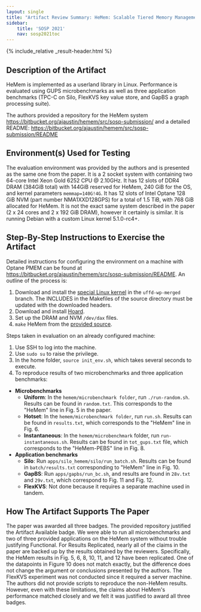 ```yaml
---
layout: single
title: "Artifact Review Summary: HeMem: Scalable Tiered Memory Management for Big Data Applications and Real NVM"
sidebar:
    title: 'SOSP 2021'
    nav: sosp2021toc
---
```


{% include_relative _result-header.html %}

## Description of the Artifact

HeMem is implemented as a userland library in Linux. Performance is evaluated using GUPS microbenchmarks as well as three application benchmarks (TPC-C on Silo, FlexKVS key value store, and GapBS a graph processing suite).

The authors provided a repository for the HeMem system <https://bitbucket.org/ajaustin/hemem/src/sosp-submission/> and a detailed README: <https://bitbucket.org/ajaustin/hemem/src/sosp-submission/README>

## Environment(s) Used for Testing

The evaluation environment was provided by the authors and is presented as the same one from the paper. It is a 2 socket system with containing two 64-core Intel Xeon Gold 6252 CPU @ 2.10GHz. It has 12 slots of DDR4 DRAM (384GiB total) with 144GiB reserved for HeMem, 240 GiB for the OS, and kernel parameters `memmap=140G!4G`. It has 12 slots of Intel Optane 128 GiB NVM (part number NMA1XXD128GPS) for a total of 1.5 TiB, with 768 GiB allocated for HeMem. It is not the exact same system described in the paper (2 x 24 cores and 2 x 192 GiB DRAM), however it certainly is similar. It is running Debian with a custom Linux kernel 5.1.0-rc4+.

## Step-By-Step Instructions to Exercise the Artifact

Detailed instructions for configuring the environment on a machine with Optane PMEM can be found at <https://bitbucket.org/ajaustin/hemem/src/sosp-submission/README>. An outline of the process is:

1. Download and install the [special Linux kernel](https://github.com/aj-austin/linux/tree/uffd-wp-merged) in the `uffd-wp-merged` branch. The INCLUDES in the Makefiles of the source directory must be updated with the downloaded headers.
2. Download and install [Hoard](https://github.com/emeryberger/Hoard).
3. Set up the DRAM and NVM `/dev/dax` files.
4. `make` HeMem from the [provided source](https://bitbucket.org/ajaustin/hemem/src/sosp-submission/).

Steps taken in evaluation on an already configured machine:

1. Use SSH to log into the machine.
2. Use `sudo su` to raise the privilege.
3. In the home folder, `source init_env.sh`, which takes several seconds to execute.
4. To reproduce results of two microbenchmarks and three application benchmarks:

  - **Microbenchmarks**
    - **Uniform**: In the `hemem/microbenchmark folder`, run `./run-random.sh`. Results can be found in `random.txt`. This corresponds to the "HeMem" line in Fig. 5 in the paper.
    - **Hotset**: In the `hemem/microbenchmark folder`, run `run.sh`. Results can be found in `results.txt`, which corresponds to the "HeMem" line in Fig. 6.
    - **Instantaneous**: In the `hemem/microbenchmark` folder, run `run-instantaneous.sh`. Results can be found in `tot_gups.txt` file, which corresponds to the "HeMem-PEBS" line in Fig. 8.
  - **Application benchmarks**
    - **Silo**: Run `apps/silo_hemem/silo/run_batch.sh`. Results can be found in `batch/results.txt` corresponding to "HeMem" line in Fig. 10.
    - **GapBS**: Run `apps/gapbs/run_bc.sh`, and results are found in `28v.txt` and `29v.txt`, which correspond to Fig. 11 and Fig. 12.
    - **FlexKVS**: Not done because it requires a separate machine used in tandem.


## How The Artifact Supports The Paper

The paper was awarded all three badges. The provided repository justified the Artifact Available badge. We were able to run all microbenchmarks and two of three provided applications on the HeMem system without trouble justifying Functional. For Results Replicated, nearly all of the claims in the paper are backed up by the results obtained by the reviewers. Specifically, the HeMem results in Fig. 5, 6, 8, 10, 11, and 12 have been replicated. One of the datapoints in Figure 10 does not match exactly, but the difference does not change the argument or conclusions presented by the authors. The FlexKVS experiment was not conducted since it required a server machine. The authors did not provide scripts to reproduce the non-HeMem results. However, even with these limitations, the claims about HeMem's performance matched closely and we felt it was justified to award all three badges.
